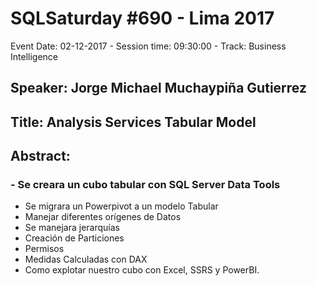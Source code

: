 # SQLSaturday #690 - Lima 2017
Event Date: 02-12-2017 - Session time: 09:30:00 - Track: Business Intelligence 
## Speaker: Jorge Michael Muchaypiña Gutierrez
## Title: Analysis Services Tabular Model
## Abstract:
### - Se creara un cubo tabular con SQL Server Data Tools
- Se migrara un Powerpivot a un modelo Tabular
- Manejar diferentes orígenes de Datos
- Se manejara jerarquías
- Creación de Particiones
- Permisos
- Medidas Calculadas con DAX
- Como explotar nuestro cubo con Excel, SSRS y PowerBI.
